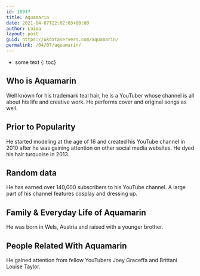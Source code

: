 ```yaml
---
id: 18917
title: Aquamarin
date: 2021-04-07T22:02:03+00:00
author: Laima
layout: post
guid: https://ukdataservers.com/aquamarin/
permalink: /04/07/aquamarin/
---
```


* some text
{: toc}


## Who is Aquamarin
                  
                  
                  
Well known for his trademark teal hair, he is a YouTuber whose channel is all about his life and creative work. He performs cover and original songs as well. 
                  
              
            
              
            
                
                
                
## Prior to Popularity
                  
                  
                  
He started modeling at the age of 16 and created his YouTube channel in 2010 after he was gaining attention on other social media websites. He dyed his hair turquoise in 2013. 
                  
              
            
              
            
                
                
                
## Random data
                  
                  
                  
He has earned over 140,000 subscribers to his YouTube channel. A large part of his channel features cosplay and dressing up. 
                  
              
            
              
            
                
                
                
## Family & Everyday Life of Aquamarin
                  
                  
                  
He was born in Wels, Austria and raised with a younger brother. 
                  
              
            
              
            
                
                
                
## People Related With Aquamarin
                  
                  
                  
He gained attention from fellow YouTubers Joey Graceffa and Brittani Louise Taylor. 
                  
              
            
              
            
                
              
            
              
              
            
            
              
            
          
          
          